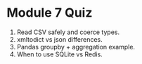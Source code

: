 # Module 7 Quiz

1) Read CSV safely and coerce types.
2) xmltodict vs json differences.
3) Pandas groupby + aggregation example.
4) When to use SQLite vs Redis.
